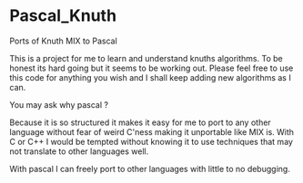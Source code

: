 # Pascal_Knuth
Ports of Knuth MIX to Pascal

This is a project for me to learn and understand knuths algorithms. 
To be honest its hard going but it seems to be working out.
Please feel free to use this code for anything you wish and I shall keep adding new algorithms as I can.


You may ask why pascal ?

Because it is so structured it makes it easy for me to port to any other language without fear of weird C'ness making
it unportable like MIX is. With C or C++ I would be tempted without knowing it to use techniques that may not translate to
other languages well.

With pascal I can freely port to other languages with little to no debugging.

